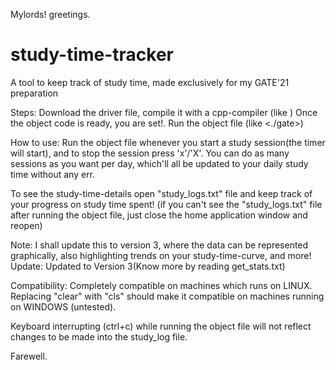 Mylords! greetings.

# study-time-tracker
A tool to keep track of study time, made exclusively for my GATE'21 preparation

Steps:
  Download the driver file, compile it with a cpp-compiler (like <make gate>)
  Once the object code is ready, you are set!. Run the object file (like <./gate>)

How to use:
  Run the object file whenever you start a study session(the timer will start), and to stop the session press 'x'/'X'.
  You can do as many sessions as you want per day, which'll all be updated to your daily study time without any err.
 
To see the study-time-details open "study_logs.txt" file and keep track of your progress on study time spent!
(if you can't see the "study_logs.txt" file after running the object file, just close the home application window and reopen)

Note: I shall update this to version 3, where the data can be represented graphically, also highlighting trends on your study-time-curve, and more!
Update: Updated to Version 3(Know more by reading get_stats.txt)

Compatibility: 
  Completely compatible on machines which runs on LINUX.
  Replacing "clear" with "cls" should make it compatible on machines running on WINDOWS (untested).
  
Keyboard interrupting (ctrl+c) while running the object file will not reflect changes to be made into the study_log file. 

Farewell.
